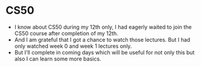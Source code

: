 #  CS50
- I know about CS50 during my 12th only, I had eagerly waited to join the CS50 course after completion of my 12th.
- And I am grateful that I got a chance to watch those lectures. But I had only watched week 0 and week 1 lectures only.
- But I'll complete in coming days which will be useful for not only this but also I can learn some more basics.
